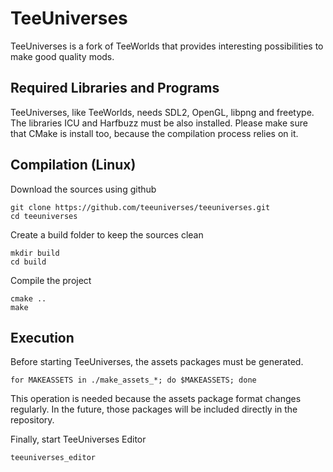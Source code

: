 TeeUniverses
=============

TeeUniverses is a fork of TeeWorlds that provides interesting possibilities to make good quality mods.


Required Libraries and Programs
-------

TeeUniverses, like TeeWorlds, needs SDL2, OpenGL, libpng and freetype.
The libraries ICU and Harfbuzz must be also installed.
Please make sure that CMake is install too, because the compilation process relies on it.


Compilation (Linux)
-------

Download the sources using github
```
git clone https://github.com/teeuniverses/teeuniverses.git
cd teeuniverses
```

Create a build folder to keep the sources clean
```
mkdir build
cd build
```

Compile the project
```
cmake ..
make
```


Execution
-------

Before starting TeeUniverses, the assets packages must be generated.
```
for MAKEASSETS in ./make_assets_*; do $MAKEASSETS; done
```
This operation is needed because the assets package format changes regularly.
In the future, those packages will be included directly in the repository.

Finally, start TeeUniverses Editor
```
teeuniverses_editor
```
